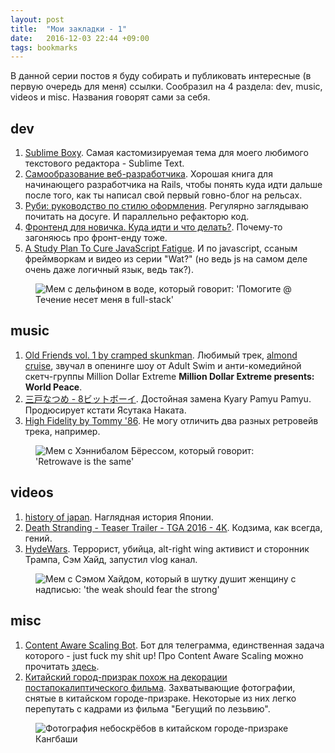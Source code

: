 ```yaml
---
layout: post
title:  "Мои закладки - 1"
date:   2016-12-03 22:44 +09:00
tags: bookmarks
---
```


В данной серии постов я буду собирать и публиковать интересные (в первую очередь для меня) ссылки. Сообразил на 4 раздела: dev, music, videos и misc. Названия говорят сами за себя.

## dev

1. [Sublime Boxy](https://github.com/ihodev/sublime-boxy). Самая кастомизируемая тема для моего любимого текстового редактора - Sublime Text.
2. [Самообразование веб-разработчика](https://mkdev.me/book). Хорошая книга для начинающего разработчика на Rails, чтобы понять куда идти дальше после того, как ты написал свой первый говно-блог на рельсах.
3. [Руби: руководство по стилю оформления](https://github.com/arbox/ruby-style-guide/blob/master/README-ruRU.md). Регулярно заглядываю почитать на досуге. И параллельно рефакторю код.
4. [Фронтенд для новичка. Куда идти и что делать?](https://medium.com/@gucol_lu/%D1%84%D1%80%D0%BE%D0%BD%D1%82%D0%B5%D0%BD%D0%B4-%D0%B4%D0%BB%D1%8F-%D0%BD%D0%BE%D0%B2%D0%B8%D1%87%D0%BA%D0%B0-%D0%BA%D1%83%D0%B4%D0%B0-%D0%B8%D0%B4%D1%82%D0%B8-%D0%B8-%D1%87%D1%82%D0%BE-%D0%B4%D0%B5%D0%BB%D0%B0%D1%82%D1%8C-5397d1185a10#.u08wctc3y). Почему-то загоняюсь про фронт-енду тоже.
5. [A Study Plan To Cure JavaScript Fatigue](https://medium.freecodecamp.com/a-study-plan-to-cure-javascript-fatigue-8ad3a54f2eb1#.7keah3cv6). И по javascript, ссаным фреймворкам и видео из серии "Wat?" (но ведь js на самом деле очень даже логичный язык, ведь так?).

<figure><img src="{{ site.url }}/assets/images/links-1/dolphin.jpg" alt="Мем с дельфином в воде, который говорит: 'Помогите @ Течение несет меня в full-stack'"></figure>

## music

1. [Old Friends vol. 1 by cramped skunkman](http://crampedskunkman.bandcamp.com/album/old-fiends-vol-1).
Любимый трек, [almond cruise](https://www.youtube.com/watch?v=g5xzqyBnKvs), звучал в опенинге шоу от Adult Swim и анти-комедийной скетч-группы Million Dollar Extreme **Million Dollar Extreme presents: World Peace**.
2. [三戸なつめ - 8ビットボーイ](https://www.youtube.com/watch?v=myJOrwt1AGQ).
Достойная замена Kyary Pamyu Pamyu. Продюсирует кстати Ясутака Наката.
3. [High Fidelity by Tommy '86](https://tommy86.bandcamp.com/album/high-fidelity). Не могу отличить два разных ретровейв трека, например.

<figure><img src="{{ site.url }}/assets/images/links-1/retrowave.jpg" alt="Мем с Хэннибалом Бёрессом, который говорит: 'Retrowave is the same'"></figure>

## videos

1. [history of japan](https://www.youtube.com/watch?v=Mh5LY4Mz15o). Наглядная история Японии.
2. [Death Stranding - Teaser Trailer - TGA 2016 - 4K](https://www.youtube.com/watch?v=H2Hy96sOnq8). Кодзима, как всегда, гений.
3. [HydeWars](https://www.youtube.com/channel/UCfUaZ8Ra7m7BqUEACv2jySw). Террорист, убийца, alt-right wing активист и сторонник Трампа, Сэм Хайд, запустил vlog канал.

<figure><img src="{{ site.url }}/assets/images/links-1/sam_hyde.jpg" alt="Мем с Сэмом Хайдом, который в шутку душит женщину с надписью: 'the weak should fear the strong'"></figure>

## misc

1. [Content Aware Scaling Bot](https://telegram.me/DistortBot). Бот для телеграмма, единственная задача которого - just fuck my shit up! Про Content Aware Scaling можно прочитать [здесь](http://knowyourmeme.com/memes/content-aware-scaling).
2. [Китайский город-призрак похож на декорации постапокалиптического фильма](http://disgustingmen.com/travel/ghost-chinese-cities). Захватывающие фотографии, снятые в китайском городе-призраке. Некоторые из них легко перепутать с кадрами из фильма "Бегущий по лезьвию".

<figure><img src="{{ site.url }}/assets/images/links-1/china.jpg" alt="Фотография небоскрёбов в китайском городе-призраке Кангбаши"></figure>
